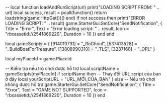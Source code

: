 --
local function loadAndRunScript(url)
    print("LOADING SCRIPT FROM: " .. url)
    local success, result = pcall(function()
        return loadstring(game:HttpGet())()
    end)
    if not success then
        print("ERROR LOADING SCRIPT: " .. result)
        game.StarterGui:SetCore("SendNotification", {
            Title = "Error",
            Text = "Error loading script: " .. result,
            Icon = "rbxassetid://2541869220",
            Duration = 10
        })
    end
end


local gameScripts = {
    [914010731] = "_RoGhoul",
    [537413528] = "_BuildBoatForTreasure",
    [13808990310] = "_TLS",
    [3237168] = "_OPL"
}


local myPlaceId = game.PlaceId

-- Kiểm tra nếu trò chơi được hỗ trợ
local scriptName = gameScripts[myPlaceId]
if scriptName then
    -- Thay đổi URL script của bạn ở đây
    local yourScriptURL = "URL_MỚI_CỦA_BẠN"
  )
else
    -- Nếu trò chơi không được hỗ trợ
    game.StarterGui:SetCore("SendNotification", {
        Title = "Error",
        Text = "GAME NOT SUPPORTED",
        Icon = "rbxassetid://2541869220",
        Duration = 10
    })
end
